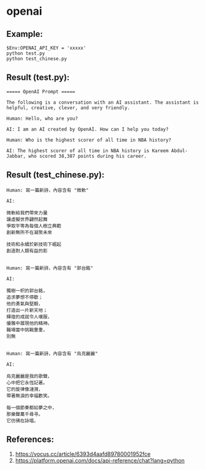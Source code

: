 # openai

## Example:
```
$Env:OPENAI_API_KEY = 'xxxxx'
python test.py
python test_chinese.py
```

## Result (test.py):
```
===== OpenAI Prompt =====

The following is a conversation with an AI assistant. The assistant is helpful, creative, clever, and very friendly.

Human: Hello, who are you?

AI: I am an AI created by OpenAI. How can I help you today?

Human: Who is the highest scorer of all time in NBA history?

AI: The highest scorer of all time in NBA history is Kareem Abdul-Jabbar, who scored 38,387 points during his career.
```

## Result (test_chinese.py):
```
Human: 寫一篇新詩，內容含有 "微軟"

AI:

微軟給我們帶來力量
讓虛擬世界翩然起舞
爭取平等為每個人樹立典範
創新無所不在凝聚未來

技術和永續於新技術下崛起
創造對人類有益的影


Human: 寫一篇新詩，內容含有 "郭台銘"

AI:

獨樹一帜的郭台銘，
追求夢想不停歇；
他的勇氣與堅毅，
打造出一片新天地；
輝煌的成就令人嘆服，
優雅中展現他的精神。
職場當中挑戰重重，
別無


Human: 寫一篇新詩，內容含有 "烏克麗麗"

AI: 

烏克麗麗是我的歌聲，
心中把它永恆記著。
它的旋律像漣漪，
帶著無淚的幸福歡笑。

每一個節奏都如夢之中，
那樂聲萬千尋寻。
它彷彿在詠唱，
```

## References:

1. https://vocus.cc/article/6393d4aafd89780001952fce
2. https://platform.openai.com/docs/api-reference/chat?lang=python